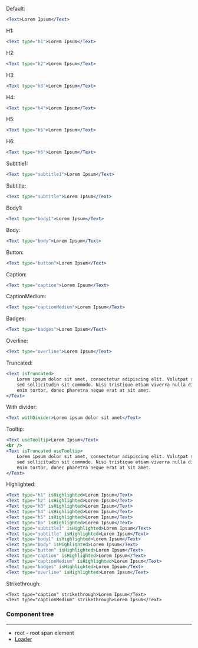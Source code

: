 Default:

```jsx
<Text>Lorem Ipsum</Text>
```

H1:

```jsx
<Text type="h1">Lorem Ipsum</Text>
```

H2:

```jsx
<Text type="h2">Lorem Ipsum</Text>
```

H3:

```jsx
<Text type="h3">Lorem Ipsum</Text>
```

H4:

```jsx
<Text type="h4">Lorem Ipsum</Text>
```

H5:

```jsx
<Text type="h5">Lorem Ipsum</Text>
```

H6:

```jsx
<Text type="h6">Lorem Ipsum</Text>
```

Subtitle1:

```jsx
<Text type="subtitle1">Lorem Ipsum</Text>
```

Subtitle:

```jsx
<Text type="subtitle">Lorem Ipsum</Text>
```

Body1:

```jsx
<Text type="body1">Lorem Ipsum</Text>
```

Body:

```jsx
<Text type="body">Lorem Ipsum</Text>
```

Button:

```jsx
<Text type="button">Lorem Ipsum</Text>
```

Caption:

```jsx
<Text type="caption">Lorem Ipsum</Text>
```

CaptionMedium:

```jsx
<Text type="captionMedium">Lorem Ipsum</Text>
```

Badges:

```jsx
<Text type="badges">Lorem Ipsum</Text>
```

Overline:

```jsx
<Text type="overline">Lorem Ipsum</Text>
```

Truncated:

```jsx
<Text isTruncated>
    Lorem ipsum dolor sit amet, consectetur adipiscing elit. Volutpat sit pellentesque tempor turpis
    sed sollicitudin sit commodo. Nisi tristique etiam viverra nulla diam neque egestas. Pretium
    enim tortor, donec pharetra neque erat at sit amet.
</Text>
```

With divider:

```jsx
<Text withDivider>Lorem ipsum dolor sit amet</Text>
```

Tooltip:

```jsx
<Text useTooltip>Lorem Ipsum</Text>
<br />
<Text isTruncated useTooltip>
    Lorem ipsum dolor sit amet, consectetur adipiscing elit. Volutpat sit pellentesque tempor turpis
    sed sollicitudin sit commodo. Nisi tristique etiam viverra nulla diam neque egestas. Pretium
    enim tortor, donec pharetra neque erat at sit amet.
</Text>
```

Highlighted:

```jsx
<Text type="h1" isHighlighted>Lorem Ipsum</Text>
<Text type="h2" isHighlighted>Lorem Ipsum</Text>
<Text type="h3" isHighlighted>Lorem Ipsum</Text>
<Text type="h4" isHighlighted>Lorem Ipsum</Text>
<Text type="h5" isHighlighted>Lorem Ipsum</Text>
<Text type="h6" isHighlighted>Lorem Ipsum</Text>
<Text type="subtitle1" isHighlighted>Lorem Ipsum</Text>
<Text type="subtitle" isHighlighted>Lorem Ipsum</Text>
<Text type="body1" isHighlighted>Lorem Ipsum</Text>
<Text type="body" isHighlighted>Lorem Ipsum</Text>
<Text type="button" isHighlighted>Lorem Ipsum</Text>
<Text type="caption" isHighlighted>Lorem Ipsum</Text>
<Text type="captionMedium" isHighlighted>Lorem Ipsum</Text>
<Text type="badges" isHighlighted>Lorem Ipsum</Text>
<Text type="overline" isHighlighted>Lorem Ipsum</Text>
```

Strikethrough:

```
<Text type="caption" strikethrough>Lorem Ipsum</Text>
<Text type="captionMedium" strikethrough>Lorem Ipsum</Text>
```

### Component tree

---

-   root - root span element
-   [Loader](/#/General/Loader)
